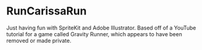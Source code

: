 # RunCarissaRun
Just having fun with SpriteKit and Adobe Illustrator. Based off of a YouTube tutorial for a game called Gravity Runner, which appears to have been removed or made private.
